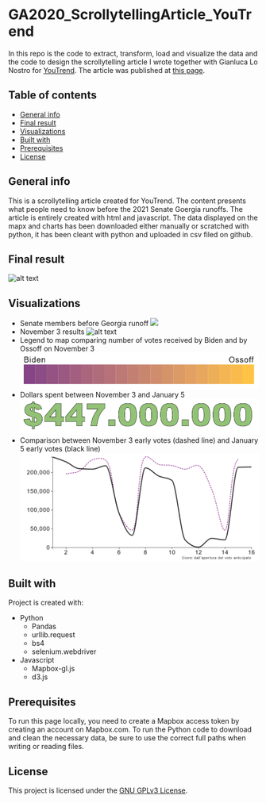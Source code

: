 # GA2020_ScrollytellingArticle_YouTrend
 In this repo is the code to extract, transform, load and visualize the data and the code to design the scrollytelling article I wrote together with Gianluca Lo Nostro for [YouTrend](https://www.youtrend.it "YouTrend's Homepage"). The article was published at [this page](https://www.youtrend.it/2021/01/04/usa-2020-dalla-georgia-passa-il-controllo-del-senato/ "USA 2020: dalla Georgia passa il controllo del Senato").


 ## Table of contents
 * [General info](#general-info)
 * [Final result](#final-result)
 * [Visualizations](#visualizations)
 * [Built with](#built-with)
 * [Prerequisites](#prerequisites)
 * [License](#license)

 ## General info
 This is a scrollytelling article created for YouTrend. The content presents what people need to know before the 2021 Senate Goergia runoffs. The article is entirely created with html and javascript. The data displayed on the mapx and charts has been downloaded either manually or scratched with python, it has been cleant with python and uploaded in csv filed on github.

 ## Final result
  ![alt text](./GIF/GIFDesktop.gif)

 ## Visualizations
 * Senate members before Georgia runoff
   <img src="https://github.com/giacomomigliore/GA2020_ScrollytellingArticle_YouTrend/tree/main/images/senate_viz.PNG" width="700">
 * November 3 results
   ![alt text](https://github.com/giacomomigliore/GA2020_ScrollytellingArticle_YouTrend/tree/main/images/bar_result.PNG)
 * Legend to map comparing number of votes received by Biden and by Ossoff on November 3
   ![alt text](./images/bar_legend.PNG)
 * Dollars spent between November 3 and January 5
   ![alt text](./images/dollars_spent.PNG)
 * Comparison between November 3 early votes (dashed line) and January 5 early votes (black line)
   ![alt text](./images/early_vote.PNG)

 ## Built with
 Project is created with:
 * Python
   * Pandas
   * urllib.request
   * bs4
   * selenium.webdriver
 * Javascript
   * Mapbox-gl.js
   * d3.js

 ## Prerequisites
To run this page locally, you need to create a Mapbox access token by creating an account on Mapbox.com.
To run the Python code to download and clean the necessary data, be sure to use the correct full paths when writing or reading files.

 ## License
This project is licensed under the [GNU GPLv3 License](https://choosealicense.com/licenses/gpl-3.0/).

